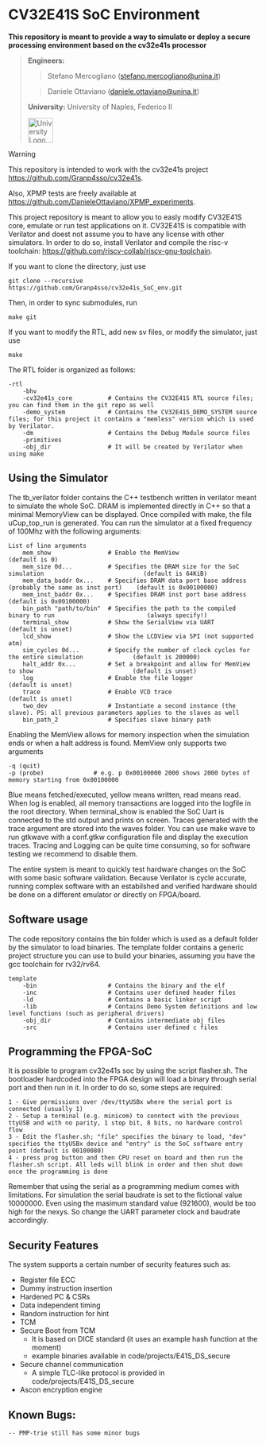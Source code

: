 # CV32E41S SoC Environment                                           

**This repository is meant to provide a way to simulate or deploy a secure processing environment based on the cv32e41s processor**

> **Engineers:** 
> > Stefano Mercogliano ([stefano.mercogliano@unina.it](mailto:stefano.mercogliano@unina.it))
> 
> > Daniele Ottaviano ([daniele.ottaviano@unina.it](mailto:daniele.ottaviano@unina.it)) 
>
> **University:** University of Naples, Federico II
>
>  <img src="https://upload.wikimedia.org/wikipedia/commons/a/a1/Napoli_university_logo.svg" alt="University Logo" width="50"/>

> [!WARNING]
> This repository is intended to work with the cv32e41s project https://github.com/Granp4sso/cv32e41s.
>
> Also, XPMP tests are freely available at https://github.com/DanieleOttaviano/XPMP_experiments.


This project repository is meant to allow you to easly modify CV32E41S core, emulate or run test applications on it.
CV32E41S is compatible with Verilator and doest not assume you to have any license with other simulators.
In order to do so, install Verilator and compile the risc-v toolchain: https://github.com/riscv-collab/riscv-gnu-toolchain.

If you want to clone the directory, just use
```
git clone --recursive https://github.com/Granp4sso/cv32e41s_SoC_env.git
```
Then, in order to sync submodules, run
```
make git
```
If you want to modify the RTL, add new sv files, or modify the simulator, just use
```
make
```
The RTL folder is organized as follows:

```
-rtl
    -bhv
    -cv32e41s_core          # Contains the CV32E41S RTL source files; you can find them in the git repo as well
    -demo_system            # Contains the CV32E41S_DEMO_SYSTEM source files; for this project it contains a "memless" version which is used by Verilator.
    -dm                     # Contains the Debug Module source files
    -primitives             
    -obj_dir                # It will be created by Verilator when using make
```

## Using the Simulator

The tb_verilator folder contains the C++ testbench written in verilator meant to simulate the whole SoC. DRAM is implemented directly
in C++ so that a minimal MemoryView can be displayed. Once compiled with make, the file uCup_top_run is generated. 
You can run the simulator at a fixed frequency of 100Mhz with the following arguments:

```
List of line arguments
    mem_show                # Enable the MemView                                                        (default is 0)
    mem_size 0d...          # Specifies the DRAM size for the SoC simulation                            (default is 64KiB)
    mem_data_baddr 0x...    # Specifies DRAM data port base address (probably the same as inst port)    (default is 0x00100000)
    mem_inst_baddr 0x...    # Specifies DRAM inst port base address                                     (default is 0x00100000)
    bin_path "path/to/bin"  # Specifies the path to the compiled binary to run                          (always specify!)
    terminal_show           # Show the SerialView via UART                                              (default is unset)
    lcd_show                # Show the LCDView via SPI (not supported atm)
    sim_cycles 0d...        # Specify the number of clock cycles for the entire simulation              (default is 200000)
    halt_addr 0x...         # Set a breakpoint and allow for MemView to show                            (default is unset)
    log                     # Enable the file logger                                                    (default is unset)
    trace                   # Enable VCD trace                                                          (default is unset)
    two_dev					# Instantiate a second instance (the slave). PS: all previous parameters applies to the slaves as well
    bin_path_2				# Specifies slave binary path
```

Enabling the MemView allows for memory inspection when the simulation ends or when a halt address is found. MemView only supports two arguments
```
-q (quit)
-p (probe)              # e.g. p 0x00100000 2000 shows 2000 bytes of memory starting from 0x00100000
```
Blue means fetched/executed, yellow means written, read means read.
When log is enabled, all memory transactions are logged into the logfile in the root directory.
When terminal_show is enabled the SoC Uart is connected to the std output and prints on screen.
Traces generated with the trace argument are stored into the waves folder. You can use make wave to run gtkwave with a conf.gtkw configuration
file and display the execution traces.
Tracing and Logging can be quite time consuming, so for software testing we recommend to disable them.
    
The entire system is meant to quickly test hardware changes on the SoC with some basic software validation. Because Verilator is cycle accurate, running complex software with an estabilshed and verified
hardware should be done on a different emulator or directly on FPGA/board.

## Software usage

The code repository contains the bin folder which is used as a default folder by the simulator to load binaries.
The template folder contains a generic project structure you can use to build your binaries, assuming you have the gcc toolchain for rv32/rv64.
```
template
    -bin                    # Contains the binary and the elf
    -inc                    # Contains user defined header files
    -ld                     # Contains a basic linker script
    -lib                    # Contains Demo System definitions and low level functions (such as peripheral drivers)
    -obj_dir                # Contains intermediate obj files
    -src                    # Contains user defined c files
```

## Programming the FPGA-SoC    

It is possible to program cv32e41s soc by using the script flasher.sh. The bootloader hardcoded into the
FPGA design will load a binary through serial port and then run in it.
In order to do so, some steps are required:
```
1 - Give permissions over /dev/ttyUSBx where the serial port is connected (usually 1)
2 - Setup a terminal (e.g. minicom) to conntect with the previous ttyUSB and with no parity, 1 stop bit, 8 bits, no hardware control flow
3 - Edit the flasher.sh; "file" specifies the binary to load, "dev" specifies the ttyUSBx device and "entry" is the SoC software entry point (default is 00100080)
4 - press prog button and then CPU reset on board and then run the flasher.sh script. All leds will blink in order and then shut down once the programming is done
```
Remember that using the serial as a programming medium comes with limitations. For simulation the serial baudrate is set to the fictional value 10000000.
Even using the masimum standard value (921600), would be too high for the nexys. So change the UART parameter clock and baudrate accordingly.

## Security Features

The system supports a certain number of security features such as:
- Register file ECC
- Dummy instruction insertion
- Hardened PC & CSRs
- Data independent timing
- Random instruction for hint 
- TCM
- Secure Boot from TCM
    - It is based on DICE standard (it uses an example hash function at the moment)
    - example binaries available in code/projects/E41S_DS_secure
- Secure channel communication 
    - A simple TLC-like protocol is provided in code/projects/E41S_DS_secure
- Ascon encryption engine

## Known Bugs:
```
-- PMP-trie still has some minor bugs
```
